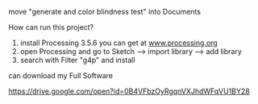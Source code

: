 

move "generate and color blindness test" into Documents  


How can run this project?
1. install Processing 3.5.6 you can get at www.processing.org
2. open Processing and go to Sketch --> import library --> add library  
3. search with Filter "g4p"  and install                              

can download my Full Software

https://drive.google.com/open?id=0B4VFbzOyRgqnVXJhdWFqVU1BY28
